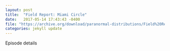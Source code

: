 ```yaml
---
layout: post
title:  "Field Report: Miami Circle"
date:   2017-05-14 17:43:43 -0400
file: "https://archive.org/download/paranormal-distributions/Field%20Report%20-%20Miami%20Circle.mp3"
categories: jekyll update
---
```

Episode details